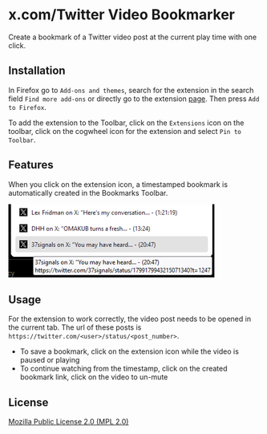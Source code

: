 # x.com/Twitter Video Bookmarker
Create a bookmark of a Twitter video post at the current play time with one click.

## Installation
In Firefox go to `Add-ons and themes`, search for the extension in the search field `Find more add-ons` or directly go to the extension [page](https://addons.mozilla.org/en-US/firefox/addon/x-com-twitter-video-bookmarker/). Then press `Add to Firefox`.

To add the extension to the Toolbar, click on the `Extensions` icon on the toolbar, click on the cogwheel icon for the extension and select `Pin to Toolbar`.

## Features
When you click on the extension icon, a timestamped bookmark is automatically created in the Bookmarks Toolbar.

![Screenshot of bookmarks](docs/scrn01.png "Example bookmarks:")

## Usage
For the extension to work correctly, the video post needs to be opened in the current tab. The url of these posts is `https://twitter.com/<user>/status/<post_number>`.

- To save a bookmark, click on the extension icon while the video is paused or playing
- To continue watching from the timestamp, click on the created bookmark link, click on the video to un-mute

## License
[Mozilla Public License 2.0 (MPL 2.0)](https://www.mozilla.org/en-US/MPL/2.0/)
